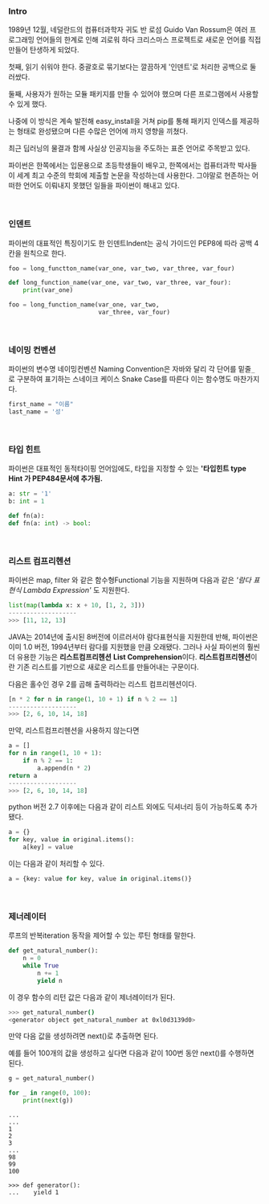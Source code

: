 ### Intro
1989년 12월, 네덜란드의 컴퓨터과학자 귀도 반 로섬 Guido Van Rossum은 여러 프로그래밍 언어들의 한계로 인해 괴로워 하다 크리스마스 프로젝트로 새로운 언어를 직접 만들어 탄생하게 되었다.


첫째, 읽기 쉬워야 한다. 중괄호로 묶기보다는 깔끔하게 '인덴트'로 처리한 공백으로 둘러쌌다. 

둘째, 사용자가 원하는 모듈 패키지를 만들 수 있어야 했으며 다른 프로그램에서 사용할 수 있게 했다. 


나중에 이 방식은 계속 발전해 easy_install을 거쳐 pip를 통해 패키지 인덱스를 제공하는 형태로 완성됐으며 다른 수많은 언어에 까지 영향을 끼쳤다.


최근 딥러닝의 물결과 함께 사실상 인공지능을 주도하는 표준 언어로 주목받고 있다.

 파이썬은 한쪽에서는 입문용으로 초등학생들이 배우고, 한쪽에서는 컴퓨터과학 박사들이 세계 최고 수준의 학회에 제출할 논문을 작성하는데 사용한다. 그야말로 현존하는 어떠한 언어도 이뤄내지 못했던 일들을 파이썬이 해내고 있다.

<br>

### 인덴트
파이썬의 대표적인 특징이기도 한 인덴트Indent는 공식 가이드인 PEP8에 따라 공백 4칸을 원칙으로 한다.

``` python
foo = long_functton_name(var_one, var_two, var_three, var_four)

def long_function_name(var_one, var_two, var_three, var_four):
    print(var_one)

foo = long_function_name(var_one, var_two, 
						 var_three, var_four)

```

<br>

### 네이밍 컨벤션
파이썬의 변수명 네이밍컨벤션 Naming Convention은 자바와 달리 각 단어를 밑줄`_` 로 구분하여 표기하는 스네이크 케이스 Snake Case를 따른다 이는 함수명도 마찬가지다. 

``` python
first_name = "이름"
last_name = '성'
```
<br>

### 타입 힌트
파이썬은 대표적인 동적타이핑 언어임에도, 
타입을 지정할 수 있는 **'타입힌트 type Hint 가 PEP484문서에 추가됨.**

``` python
a: str = '1'
b: int = 1

def fn(a):
def fn(a: int) -> bool:
```

<br>

### 리스트 컴프리헨션
파이썬은 map, filter 와 같은 함수형Functional 기능을 지원하며 다음과 같은 *'람다 표현식 Lambda Expression'* 도 지원한다.

```python 
list(map(lambda x: x + 10, [1, 2, 3]))
-------------------
>>> [11, 12, 13]
```

JAVA는 2014년에 출시된 8버전에 이르러서야 람다표현식을 지원한데 반해, 파이썬은 이미 1.0 버전, 1994년부터 람다를 지원했을 만큼 오래됐다. 그러나 사실 파이썬의 훨씬 더 유용한 기능은 **리스트컴프리헨션** **List Comprehension**이다. **리스트컴프리헨션**이란 기존 리스트를 기반으로 새로운 리스트를 만들어내는 구문이다.

다음은 홀수인 경우 2를 곱해 출력하라는 리스트 컴프리헨션이다.
```python
[n * 2 for n in range(1, 10 + 1) if n % 2 == 1]
-------------------
>>> [2, 6, 10, 14, 18]
```
만약, 리스트컴프리헨션을 사용하지 않는다면
```python
a = []
for n in range(1, 10 + 1):
	if n % 2 == 1:
		a.append(n * 2)
return a
-------------------
>>> [2, 6, 10, 14, 18]
```

python 버전 2.7 이후에는 다음과 같이 리스트 외에도 딕셔너리 등이 가능하도록 추가됐다.
``` python
a = {}
for key, value in original.items():
	a[key] = value
```
이는 다음과 같이 처리할 수 있다.
```python
a = {key: value for key, value in original.items()}
```

<br>

### 제너레이터
루프의 반복iteration 동작을 제어할 수 있는 루틴 형태를 말한다.
```python 
def get_natural_number():
	n = 0
	while True
		n += 1
		yield n
```
이 경우 함수의 리턴 값은 다음과 같이 제너레이터가 된다.
```bash
>>> get_natural_number()
<generator object get_natural_number at 0xl0d3139d0>
```
만약 다음 값을 생성하려면 next()로 추출하면 된다. 

예를 들어 100개의 값을 생성하고 싶다면 다음과 같이 100번 동안 next()를 수행하면 된다.
```python
g = get_natural_number()

for _ in range(0, 100):
	print(next(g))
```

```
...
...
1
2
3
...
98
99
100
```

```
>>> def generator():
...    yield 1
```
